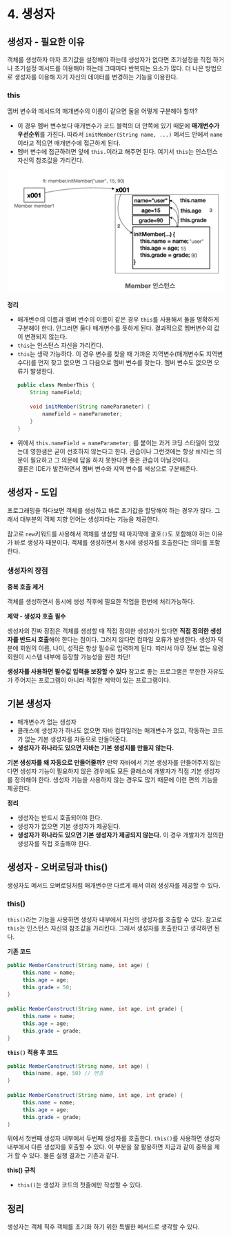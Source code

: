 # 4. 생성자

## 생성자 - 필요한 이유
객체를 생성하자 마자 초기값을 설정해야 하는데 생성자가 없다면 초기설정을 직접 하거나 초기설정 메서드를 이용해야 하는데 그때마다 반복되는 요소가 많다. 더 나은 방법으로 생성자를 이용해 자기 자신의 데이터를 변경하는 기능을 이용한다.

### this
멤버 변수와 메서드의 매개변수의 이름이 같으면 둘을 어떻게 구분해야 할까?
- 이 경우 멤버 변수보다 매개변수가 코드 블럭의 더 안쪽에 있기 때문에 **매개변수가 우선순위**를 가진다. 따라서 `initMember(String name, ...)`  메서드 안에서 `name`이라고 적으면 매개변수에 접근하게 된다.
- 멤버 변수에 접근하려면 앞에 `this.`이라고 해주면 된다. 여기서 `this`는 인스턴스 자신의 참조값을 가리킨다.

![alt text](image.png)

**정리**
- 매개변수의 이름과 멤버 변수의 이름이 같은 경우 `this`를 사용해서 둘을 명확하게 구분해야 한다. 안그러면 둘다 매개변수를 뜻하게 된다. 결과적으로 멤버변수의 값이 변경되지 않는다.
- `this`는 인스턴스 자신을 가리킨다.
- `this`는 생략 가능하다. 이 경우 변수를 찾을 때 가까운 지역변수(매개변수도 지역변수다)를 먼저 찾고 없으면 그 다음으로 멤버 변수를 찾는다. 멤버 변수도 없으면 오류가 발생한다.
    ```java
    public class MemberThis {
        String nameField;
        
        void initMember(String nameParameter) {
            nameField = nameParameter;
        } 
    }
    ```
- 위에서 `this.nameField = nameParameter;` 를 붙이는 과거 코딩 스타일이 있었는데 영한샘은 굳이 선호하지 않는다고 한다. 관습이나 그런것에는 항상 `왜?`라는 의문이 필요하고 그 의문에 답을 하지 못한다면 좋은 관습이 아닐것이다.  
결론은 IDE가 발전하면서 멤버 변수와 지역 변수를 색상으로 구분해준다.


## 생성자 - 도입
프로그래밍을 하다보면 객체를 생성하고 바로 초기값을 할당해야 하는 경우가 많다. 그래서 대부분의 객체 지향 언어는 생성자라는 기능을 제공한다.

참고로 `new`키워드를 사용해서 객체를 생성할 때 마지막에 괄호`()`도 포함해야 하는 이유가 바로 생성자 때문이다. 객체를 생성하면서 동시에 생성자를 호출한다는 의미를 포함한다.

### 생성자의 장점
**중복 호출 제거**

객체를 생성하면서 동시에 생성 직후에 필요한 작업을 한번에 처리가능하다.

**제약 - 생성자 호출 필수**

생성자의 진짜 장점은 객체를 생성할 때 직접 정의한 생성자가 있다면 **직접 정의한 생성자를 반드시 호출**해야 한다는 점이다. 그러지 않다면 컴파일 오류가 발생한다.
생성자 덕분에 회원의 이름, 나이, 성적은 항상 필수로 입력하게 된다. 따라서 아무 정보 없는 유령 회원이 시스템 내부에 등장할 가능성을 원천 차단!

**생성자를 사용하면 필수값 입력을 보장할 수 있다** 
참고로 좋는 프로그램은 무한한 자유도가 주어지는 프로그램이 아니라 적절한 제약이 있는 프로그램이다.

## 기본 생성자
- 매개변수가 없는 생성자
- 클래스에 생성자가 하나도 없으면 자바 컴파일러는 매개변수가 없고, 작동하는 코드가 없는 기본 생성자를 자동으로 만들어준다.
- **생성자가 하나라도 있으면 자바는 기본 생성지를 만들지 않는다.**

**기본 생성자를 왜 자동으로 만들어줄까?**
만약 자바에서 기본 생성자를 만들어주지 않는다면 생성자 기능이 필요하지 않은 경우에도 모든 클래스에 개발자가 직접 기본 생성자를 정의해야 한다. 생성자 기능을 사용하지 않는 경우도 많기 때문에 이런 편의 기능을 제공한다.

**정리**
- 생성자는 반드시 호출되어야 한다.
- 생성자가 없으면 기본 생성자가 제공된다.
- **생성자가 하나라도 있으면 기본 생성자가 제공되지 않는다.** 이 경우 개발자가 정의한 생성자를 직접 호출해야 한다.

## 생성자 - 오버로딩과 this()
생성자도 메서드 오버로딩처럼 매개변수만 다르게 해서 여러 생성자를 제공할 수 있다.

### this()
`this()`라는 기능을 사용하면 생성자 내부에서 자신의 생성자를 호출할 수 있다. 참고로 `this`는 인스턴스 자신의 참조값을 가리킨다. 그래서 생성자를 호출한다고 생각하면 된다.

**기존 코드**
```java
public MemberConstruct(String name, int age) {
     this.name = name;
     this.age = age;
     this.grade = 50;
}

public MemberConstruct(String name, int age, int grade) {
     this.name = name;
     this.age = age;
     this.grade = grade;
}
```

**`this()` 적용 후 코드**
```java
public MemberConstruct(String name, int age) {
     this(name, age, 50) // 변경
}

public MemberConstruct(String name, int age, int grade) {
     this.name = name;
     this.age = age;
     this.grade = grade;
}
```
위에서 첫번째 생성자 내부에서 두번째 생성자를 호출한다.
`this()`를 사용하면 생성자 내부에서 다른 생성자를 호출할 수 있다. 이 부분을 잘 활용하면 지금과 같이 중복을 제거 할 수 있다. 물론 실행 결과는 기존과 같다.

**this() 규칙**
- `this()`는 생성자 코드의 첫줄에만 작성할 수 있다.

## 정리
생성자는 객체 직후 객체를 초기화 하기 위한 특별한 메서드로 생각할 수 있다.
